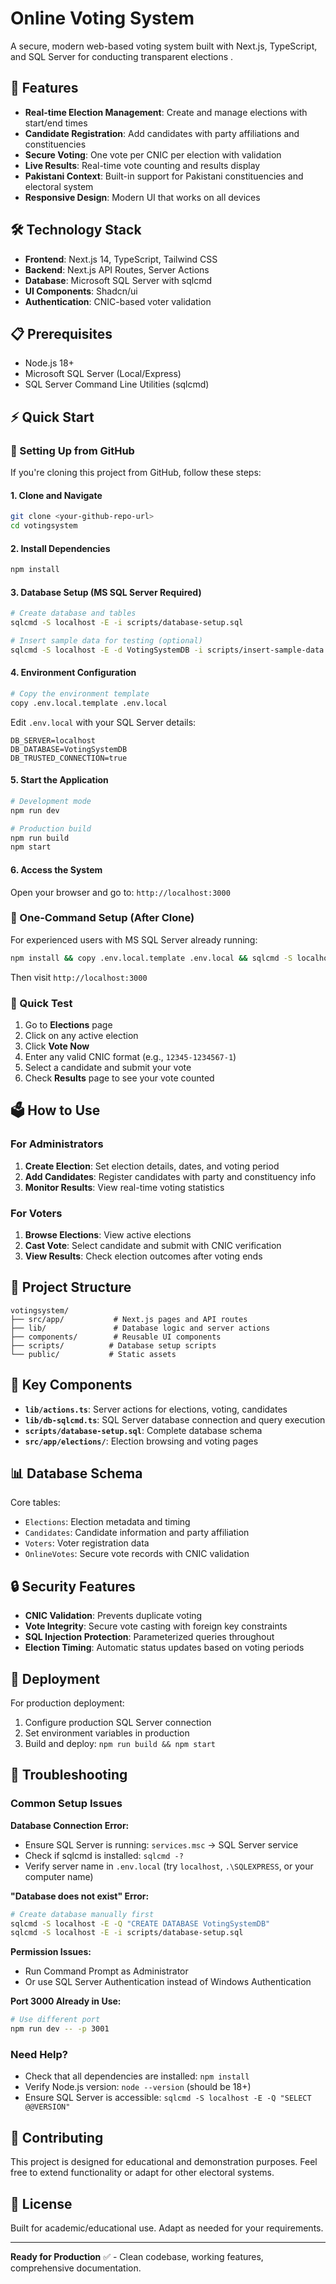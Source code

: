 # Online Voting System

A secure, modern web-based voting system built with Next.js, TypeScript, and SQL Server for conducting transparent elections .

## 🚀 Features

- **Real-time Election Management**: Create and manage elections with start/end times
- **Candidate Registration**: Add candidates with party affiliations and constituencies
- **Secure Voting**: One vote per CNIC per election with validation
- **Live Results**: Real-time vote counting and results display
- **Pakistani Context**: Built-in support for Pakistani constituencies and electoral system
- **Responsive Design**: Modern UI that works on all devices

## 🛠️ Technology Stack

- **Frontend**: Next.js 14, TypeScript, Tailwind CSS
- **Backend**: Next.js API Routes, Server Actions
- **Database**: Microsoft SQL Server with sqlcmd
- **UI Components**: Shadcn/ui
- **Authentication**: CNIC-based voter validation

## 📋 Prerequisites

- Node.js 18+
- Microsoft SQL Server (Local/Express)
- SQL Server Command Line Utilities (sqlcmd)

## ⚡ Quick Start

### 🔄 Setting Up from GitHub

If you're cloning this project from GitHub, follow these steps:

#### 1. Clone and Navigate

```bash
git clone <your-github-repo-url>
cd votingsystem
```

#### 2. Install Dependencies

```bash
npm install
```

#### 3. Database Setup (MS SQL Server Required)

```bash
# Create database and tables
sqlcmd -S localhost -E -i scripts/database-setup.sql

# Insert sample data for testing (optional)
sqlcmd -S localhost -E -d VotingSystemDB -i scripts/insert-sample-data.sql
```

#### 4. Environment Configuration

```bash
# Copy the environment template
copy .env.local.template .env.local
```

Edit `.env.local` with your SQL Server details:

```env
DB_SERVER=localhost
DB_DATABASE=VotingSystemDB
DB_TRUSTED_CONNECTION=true
```

#### 5. Start the Application

```bash
# Development mode
npm run dev

# Production build
npm run build
npm start
```

#### 6. Access the System

Open your browser and go to: `http://localhost:3000`

### 🚀 One-Command Setup (After Clone)

For experienced users with MS SQL Server already running:

```bash
npm install && copy .env.local.template .env.local && sqlcmd -S localhost -E -i scripts/database-setup.sql && sqlcmd -S localhost -E -d VotingSystemDB -i scripts/insert-sample-data.sql && npm run dev
```

Then visit `http://localhost:3000`

### 🎯 Quick Test

1. Go to **Elections** page
2. Click on any active election
3. Click **Vote Now**
4. Enter any valid CNIC format (e.g., `12345-1234567-1`)
5. Select a candidate and submit your vote
6. Check **Results** page to see your vote counted

## 🗳️ How to Use

### For Administrators

1. **Create Election**: Set election details, dates, and voting period
2. **Add Candidates**: Register candidates with party and constituency info
3. **Monitor Results**: View real-time voting statistics

### For Voters

1. **Browse Elections**: View active elections
2. **Cast Vote**: Select candidate and submit with CNIC verification
3. **View Results**: Check election outcomes after voting ends

## 📁 Project Structure

```
votingsystem/
├── src/app/           # Next.js pages and API routes
├── lib/               # Database logic and server actions
├── components/        # Reusable UI components
├── scripts/          # Database setup scripts
└── public/           # Static assets
```

## 🔧 Key Components

- **`lib/actions.ts`**: Server actions for elections, voting, candidates
- **`lib/db-sqlcmd.ts`**: SQL Server database connection and query execution
- **`scripts/database-setup.sql`**: Complete database schema
- **`src/app/elections/`**: Election browsing and voting pages

## 📊 Database Schema

Core tables:

- `Elections`: Election metadata and timing
- `Candidates`: Candidate information and party affiliation
- `Voters`: Voter registration data
- `OnlineVotes`: Secure vote records with CNIC validation

## 🔒 Security Features

- **CNIC Validation**: Prevents duplicate voting
- **Vote Integrity**: Secure vote casting with foreign key constraints
- **SQL Injection Protection**: Parameterized queries throughout
- **Election Timing**: Automatic status updates based on voting periods

## 🚀 Deployment

For production deployment:

1. Configure production SQL Server connection
2. Set environment variables in production
3. Build and deploy: `npm run build && npm start`

## 🔧 Troubleshooting

### Common Setup Issues

**Database Connection Error:**

- Ensure SQL Server is running: `services.msc` → SQL Server service
- Check if sqlcmd is installed: `sqlcmd -?`
- Verify server name in `.env.local` (try `localhost`, `.\SQLEXPRESS`, or your computer name)

**"Database does not exist" Error:**

```bash
# Create database manually first
sqlcmd -S localhost -E -Q "CREATE DATABASE VotingSystemDB"
sqlcmd -S localhost -E -i scripts/database-setup.sql
```

**Permission Issues:**

- Run Command Prompt as Administrator
- Or use SQL Server Authentication instead of Windows Authentication

**Port 3000 Already in Use:**

```bash
# Use different port
npm run dev -- -p 3001
```

### Need Help?

- Check that all dependencies are installed: `npm install`
- Verify Node.js version: `node --version` (should be 18+)
- Ensure SQL Server is accessible: `sqlcmd -S localhost -E -Q "SELECT @@VERSION"`

## 🤝 Contributing

This project is designed for educational and demonstration purposes. Feel free to extend functionality or adapt for other electoral systems.

## 📄 License

Built for academic/educational use. Adapt as needed for your requirements.

---

**Ready for Production** ✅ - Clean codebase, working features, comprehensive documentation.
